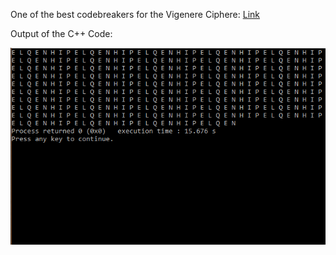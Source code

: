 One of the best codebreakers for the Vigenere Ciphere: [Link](http://www.mygeocachingprofile.com/codebreaker.vigenerecipher.aspx)


Output of the C++ Code:

![Screenshot](https://github.com/akulagrawal/Cryptology-ISI-Problems/blob/master/Screenshot.png)